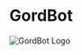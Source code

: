 # GordBot
![GordBot Logo](https://c4.wallpaperflare.com/wallpaper/764/300/907/5bd496b9dc691-wallpaper-preview.jpg)
